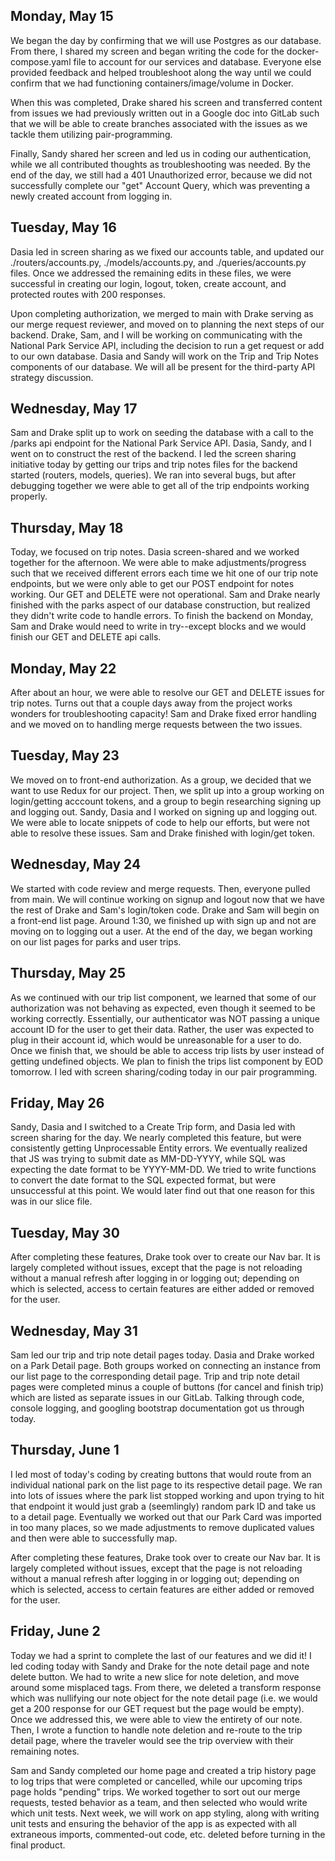 ## Monday, May 15

We began the day by confirming that we will use Postgres as our database. From there, I shared my screen and began writing the code for the docker-compose.yaml file to account for our services and database. Everyone else provided feedback and helped troubleshoot along the way until we could confirm that we had functioning containers/image/volume in Docker.

When this was completed, Drake shared his screen and transferred content from issues we had previously written out in a Google doc into GitLab such that we will be able to create branches associated with the issues as we tackle them utilizing pair-programming.

Finally, Sandy shared her screen and led us in coding our authentication, while we all contributed thoughts as troubleshooting was needed. By the end of the day, we still had a 401 Unauthorized error, because we did not successfully complete our "get" Account Query, which was preventing a newly created account from logging in.

## Tuesday, May 16

Dasia led in screen sharing as we fixed our accounts table, and updated our ./routers/accounts.py, ./models/accounts.py, and ./queries/accounts.py files. Once we addressed the remaining edits in these files, we were successful in creating our login, logout, token, create account, and protected routes with 200 responses.

Upon completing authorization, we merged to main with Drake serving as our merge request reviewer, and moved on to planning the next steps of our backend. Drake, Sam, and I will be working on communicating with the National Park Service API, including the decision to run a get request or add to our own database. Dasia and Sandy will work on the Trip and Trip Notes components of our database. We will all be present for the third-party API strategy discussion.

## Wednesday, May 17

Sam and Drake split up to work on seeding the database with a call to the /parks api endpoint for the National Park Service API. Dasia, Sandy, and I went on to construct the rest of the backend. I led the screen sharing initiative today by getting our trips and trip notes files for the backend started (routers, models, queries). We ran into several bugs, but after debugging together we were able to get all of the trip endpoints working properly.

## Thursday, May 18

Today, we focused on trip notes. Dasia screen-shared and we worked together for the afternoon. We were able to make adjustments/progress such that we received different errors each time we hit one of our trip note endpoints, but we were only able to get our POST endpoint for notes working. Our GET and DELETE were not operational. Sam and Drake nearly finished with the parks aspect of our database construction, but realized they didn't write code to handle errors. To finish the backend on Monday, Sam and Drake would need to write in try--except blocks and we would finish our GET and DELETE api calls.

## Monday, May 22

After about an hour, we were able to resolve our GET and DELETE issues for trip notes. Turns out that a couple days away from the project works wonders for troubleshooting capacity! Sam and Drake fixed error handling and we moved on to handling merge requests between the two issues.

## Tuesday, May 23

We moved on to front-end authorization. As a group, we decided that we want to use Redux for our project. Then, we split up into a group working on login/getting acccount tokens, and a group to begin researching signing up and logging out. Sandy, Dasia and I worked on signing up and logging out. We were able to locate snippets of code to help our efforts, but were not able to resolve these issues. Sam and Drake finished with login/get token.

## Wednesday, May 24

We started with code review and merge requests. Then, everyone pulled from main. We will continue working on signup and logout now that we have the rest of Drake and Sam's login/token code. Drake and Sam will begin on a front-end list page. Around 1:30, we finished up with sign up and not are moving on to logging out a user. At the end of the day, we began working on our list pages for parks and user trips.

## Thursday, May 25

As we continued with our trip list component, we learned that some of our authorization was not behaving as expected, even though it seemed to be working correctly. Essentially, our authenticator was NOT passing a unique account ID for the user to get their data. Rather, the user was expected to plug in their account id, which would be unreasonable for a user to do. Once we finish that, we should be able to access trip lists by user instead of getting undefined objects. We plan to finish the trips list component by EOD tomorrow. I led with screen sharing/coding today in our pair programming.

## Friday, May 26

Sandy, Dasia and I switched to a Create Trip form, and Dasia led with screen sharing for the day. We nearly completed this feature, but were consistently getting Unprocessable Entity errors. We eventually realized that JS was trying to submit date as MM-DD-YYYY, while SQL was expecting the date format to be YYYY-MM-DD. We tried to write functions to convert the date format to the SQL expected format, but were unsuccessful at this point. We would later find out that one reason for this was in our slice file.

## Tuesday, May 30

After completing these features, Drake took over to create our Nav bar. It is largely completed without issues, except that the page is not reloading without a manual refresh after logging in or logging out; depending on which is selected, access to certain features are either added or removed for the user.

## Wednesday, May 31

Sam led our trip and trip note detail pages today. Dasia and Drake worked on a Park Detail page. Both groups worked on connecting an instance from our list page to the corresponding detail page. Trip and trip note detail pages were completed minus a couple of buttons (for cancel and finish trip) which are listed as separate issues in our GitLab. Talking through code, console logging, and googling bootstrap documentation got us through today.

## Thursday, June 1

I led most of today's coding by creating buttons that would route from an individual national park on the list page to its respective detail page. We ran into lots of issues where the park list stopped working and upon trying to hit that endpoint it would just grab a (seemlingly) random park ID and take us to a detail page. Eventually we worked out that our Park Card was imported in too many places, so we made adjustments to remove duplicated values and then were able to successfully map.

After completing these features, Drake took over to create our Nav bar. It is largely completed without issues, except that the page is not reloading without a manual refresh after logging in or logging out; depending on which is selected, access to certain features are either added or removed for the user.

## Friday, June 2

Today we had a sprint to complete the last of our features and we did it! I led coding today with Sandy and Drake for the note detail page and note delete button. We had to write a new slice for note deletion, and move around some misplaced tags. From there, we deleted a transform response which was nullifying our note object for the note detail page (i.e. we would get a 200 response for our GET request but the page would be empty). Once we addressed this, we were able to view the entirety of our note. Then, I wrote a function to handle note deletion and re-route to the trip detail page, where the traveler would see the trip overview with their remaining notes.

Sam and Sandy completed our home page and created a trip history page to log trips that were completed or cancelled, while our upcoming trips page holds "pending" trips. We worked together to sort out our merge requests, tested behavior as a team, and then selected who would write which unit tests. Next week, we will work on app styling, along with writing unit tests and ensuring the behavior of the app is as expected with all extraneous imports, commented-out code, etc. deleted before turning in the final product.
